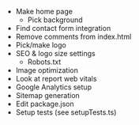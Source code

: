 - Make home page
    - Pick background
- Find contact form integration
- Remove comments from index.html
- Pick/make logo
- SEO & logo size settings
    - Robots.txt
- Image optimization
- Look at report web vitals
- Google Analytics setup
- Sitemap generation
- Edit package.json
- Setup tests (see setupTests.ts)
